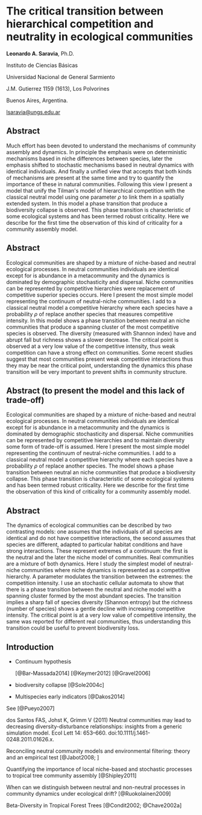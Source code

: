 
# The critical transition between hierarchical competition and neutrality in ecological communities

**Leonardo A. Saravia**, Ph.D.

Instituto de Ciencias Básicas

Universidad Nacional de General Sarmiento

J.M. Gutierrez 1159 (1613), Los Polvorines

Buenos Aires, Argentina.

<lsaravia@ungs.edu.ar>


## Abstract

Much effort has been devoted to understand the mechanisms of community assembly and dynamics. In principle the emphasis were on deterministic mechanisms based in niche differences between species, later the emphasis shifted to stochastic mechanisms based in neutral dynamics with identical individuals. And finally a unified view that accepts that both kinds of mechanisms are present at the same time and try to quantify the importance of these in natural communities. Following this view I present a model that unify the Tilman's model of hierarchical competition with the classical neutral model using one parameter $\rho$ to link them in a spatially extended system. In this model a phase transition that produce a biodiversity collapse is observed. This phase transition is characteristic of some ecological systems and has been termed robust criticality. Here we describe for the first time the observation of this kind of criticality for a community assembly model. 

## Abstract

Ecological communities are shaped by a mixture of niche-based and neutral ecological processes. In neutral communities individuals are identical except for is abundance in a metacommunity and the dynamics is dominated by demographic stochasticity and dispersal. Niche communities can be represented by competitive hierarchies were replacement of competitive superior species occurs. Here I present the most simple model representing the continuum of neutral-niche communities. I add to a classical neutral model a competitive hierarchy where each species have a probability $\rho$ of replace another species that measures competitive intensity. 
In this model shows a phase transition between neutral an niche communities that produce a spanning cluster of the most competitive species is observed. The diversity (measured with Shannon index) have and abrupt fall but richness shows a slower decrease. The critical point is observed at a very low value of the competitive intensity, thus weak competition can have a strong effect on communities. Some recent studies suggest that most communities present weak competitive interactions thus they may be near the critical point, understanding the dynamics this phase transition will be very important to prevent shifts in community structure.  

## Abstract (to present the model and this lack of trade-off)

Ecological communities are shaped by a mixture of niche-based and neutral ecological processes. In neutral communities individuals are identical except for is abundance in a metacommunity and the dynamics is dominated by demographic stochasticity and dispersal. Niche communities can be represented by competitive hierarchies and to maintain diversity some form of trade-off is assumed. Here I present the most simple model representing the continuum of neutral-niche communities. I add to a classical neutral model a competitive hierarchy where each species have a probability $\rho$ of replace another species. 
The model shows a phase transition between neutral an niche communities that produce a biodiversity collapse. This phase transition is characteristic of some ecological systems and has been termed robust criticality. Here we describe for the first time the observation of this kind of criticality for a community assembly model.  

## Abstract

The dynamics of ecological communities can be described by two contrasting models: one assumes that the individuals of all species are identical and do not have competitive interactions, the second assumes that species are different, adapted to particular habitat conditions and have strong interactions. These represent extremes of a continuum: the first is the neutral and the later the niche model of communities. Real communities are a mixture of both dynamics. Here I study the simplest model of neutral-niche communities where niche dynamics is represented as a competitive hierarchy. A parameter modulates the transition between the extremes: the competition intensity. I use an stochastic cellular automata to show that there is a phase transition between the neutral and niche model with a spanning cluster formed by the most abundant species. The transition implies a sharp fall of species diversity (Shannon entropy) but the richness (number of species) shows a gentle decline with increasing competitive intensity. The critical point is at a very low value of competitive intensity, the same was reported for different real communities, thus understanding this transition could be useful to prevent biodiversity loss.


## Introduction

* Continuum hypothesis

	[@Bar-Massada2014]
	[@Keymer2012]
	[@Gravel2006]


* biodiversity collapse [@Sole2004c]

* Multispecies early indicators [@Dakos2014]


See [@Pueyo2007] 

dos Santos FAS, Johst K, Grimm V (2011) Neutral communities may lead to decreasing diversity-disturbance relationships: insights from a generic simulation model. Ecol Lett 14: 653–660. doi:10.1111/j.1461-0248.2011.01626.x.

Reconciling neutral community models and environmental filtering: theory and an empirical test [@Jabot2008; ]

Quantifying the importance of local niche-based and stochastic processes to tropical tree community assembly [@Shipley2011]

When can we distinguish between neutral and non-neutral processes in community dynamics under ecological drift? [@Ruokolainen2009] 

Beta-Diversity in Tropical Forest Trees [@Condit2002; @Chave2002a]  


